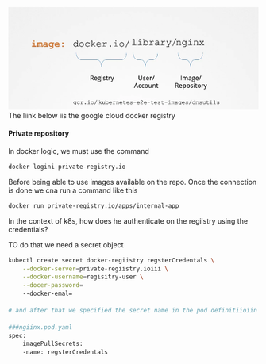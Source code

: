 ![Presentation of a registry](resources/image.png)
The liink below iis the google cloud docker registry


#### Private repository

In docker logic, we must use the command
```bash
docker logini private-registry.io
```

Before being able to use images available on the repo. Once the connection is done we cna run a command like this
```bash
docker run private-registry.io/apps/internal-app
```

In the context of k8s, how does he authenticate on the regiistry using the credentials?

TO do that we need a secret object

```bash
kubectl create secret docker-regiistry regsterCredentals \
    --docker-server=private-regiistry.ioiii \
    --docker-username=regisitry-user \
    --docer-password=
    --docker-emal=

# and after that we specified the secret name in the pod definitiioiin fiile

###ngiinx.pod.yaml
spec:
    imagePullSecrets:
    -name: regsterCredentals
```

